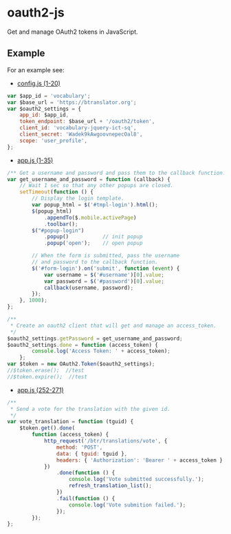 # oauth2-js
Get and manage OAuth2 tokens in JavaScript.


## Example

For an example see:

- [config.js (1-20)](https://github.com/B-Translator/vocabulary-jquery/blob/master/app/config.js#L1-20)
```javascript
var $app_id = 'vocabulary';
var $base_url = 'https://btranslator.org';
var $oauth2_settings = {
    app_id: $app_id,
    token_endpoint: $base_url + '/oauth2/token',
    client_id: 'vocabulary-jquery-ict-sq',
    client_secret: 'Wadek9kAwgoovnepecOal8',
    scope: 'user_profile',
};
```

- [app.js (1-35)](https://github.com/B-Translator/vocabulary-jquery/blob/master/app/app.js#L1-35)
```javascript
/** Get a username and password and pass them to the callback function. */
var get_username_and_password = function (callback) {
    // Wait 1 sec so that any other popups are closed.
    setTimeout(function () {
        // Display the login template.
        var popup_html = $('#tmpl-login').html();
        $(popup_html)
            .appendTo($.mobile.activePage)
            .toolbar();
        $("#popup-login")
            .popup()           // init popup
            .popup('open');    // open popup

        // When the form is submitted, pass the username
        // and password to the callback function.
        $('#form-login').on('submit', function (event) {
            var username = $('#username')[0].value;
            var password = $('#password')[0].value;
            callback(username, password);
        });
    }, 1000);
};

/**
 * Create an oauth2 client that will get and manage an access_token.
 */
$oauth2_settings.getPassword = get_username_and_password;
$oauth2_settings.done = function (access_token) {
        console.log('Access Token: ' + access_token);
    };
var $token = new OAuth2.Token($oauth2_settings);
//$token.erase();  //test
//$token.expire();  //test

```

- [app.js (252-271)](https://github.com/B-Translator/vocabulary-jquery/blob/master/app/app.js#L252-271)
```javascript
/**
 * Send a vote for the translation with the given id.
 */
var vote_translation = function (tguid) {
    $token.get().done(
        function (access_token) {
            http_request('/btr/translations/vote', {
                method: 'POST',
                data: { tguid: tguid },
                headers: { 'Authorization': 'Bearer ' + access_token }
            })
                .done(function () {
                    console.log('Vote submitted successfully.');
                    refresh_translation_list();
                })
                .fail(function () {
                    console.log('Vote submition failed.');
                });
        });
};
```
